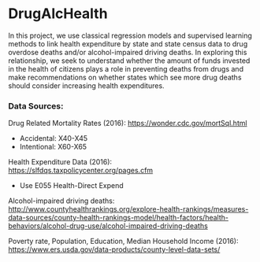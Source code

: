 # DrugAlcHealth

In this project, we use classical regression models and supervised learning methods to link health expenditure by state and state census data to drug overdose deaths and/or alcohol-impaired driving deaths. In exploring this relationship, we seek to understand whether the amount of funds invested in the health of citizens plays a role in preventing deaths from drugs and make recommendations on whether states which see more drug deaths should consider increasing health expenditures. 

### Data Sources:

Drug Related Mortality Rates (2016): https://wonder.cdc.gov/mortSql.html

- Accidental: X40-X45
- Intentional: X60-X65

Health Expenditure Data (2016): https://slfdqs.taxpolicycenter.org/pages.cfm

- Use E055 Health-Direct Expend 

Alcohol-impaired driving deaths: http://www.countyhealthrankings.org/explore-health-rankings/measures-data-sources/county-health-rankings-model/health-factors/health-behaviors/alcohol-drug-use/alcohol-impaired-driving-deaths


Poverty rate, Population, Education, Median Household Income (2016): https://www.ers.usda.gov/data-products/county-level-data-sets/


